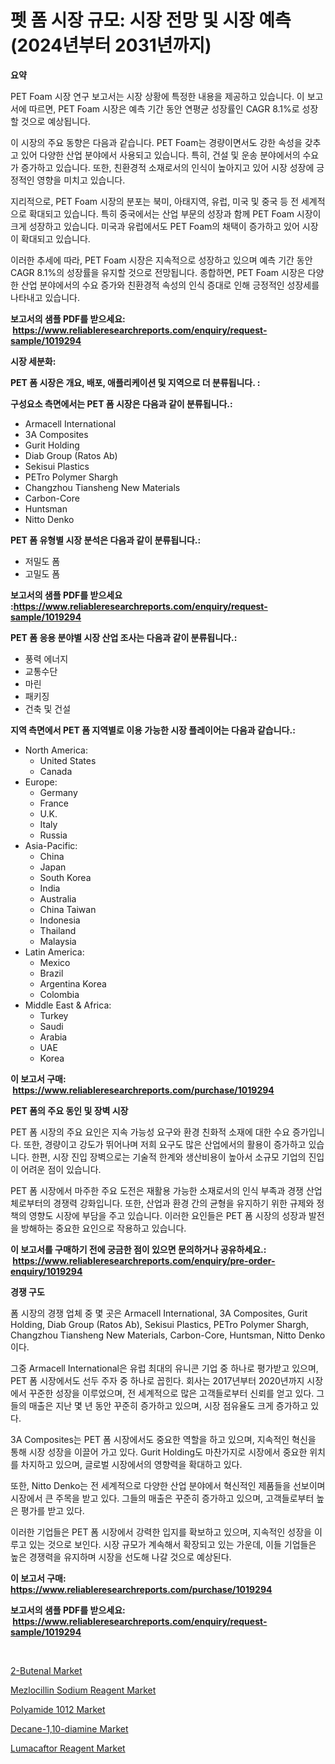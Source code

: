 <p><h1>펫 폼 시장 규모: 시장 전망 및 시장 예측 (2024년부터 2031년까지)</h1></p><p><strong>요약</strong></p>
<p><p>PET Foam 시장 연구 보고서는 시장 상황에 특정한 내용을 제공하고 있습니다. 이 보고서에 따르면, PET Foam 시장은 예측 기간 동안 연평균 성장률인 CAGR 8.1%로 성장할 것으로 예상됩니다. </p><p>이 시장의 주요 동향은 다음과 같습니다. PET Foam는 경량이면서도 강한 속성을 갖추고 있어 다양한 산업 분야에서 사용되고 있습니다. 특히, 건설 및 운송 분야에서의 수요가 증가하고 있습니다. 또한, 친환경적 소재로서의 인식이 높아지고 있어 시장 성장에 긍정적인 영향을 미치고 있습니다.</p><p>지리적으로, PET Foam 시장의 분포는 북미, 아태지역, 유럽, 미국 및 중국 등 전 세계적으로 확대되고 있습니다. 특히 중국에서는 산업 부문의 성장과 함께 PET Foam 시장이 크게 성장하고 있습니다. 미국과 유럽에서도 PET Foam의 채택이 증가하고 있어 시장이 확대되고 있습니다.</p><p>이러한 추세에 따라, PET Foam 시장은 지속적으로 성장하고 있으며 예측 기간 동안 CAGR 8.1%의 성장률을 유지할 것으로 전망됩니다. 종합하면, PET Foam 시장은 다양한 산업 분야에서의 수요 증가와 친환경적 속성의 인식 증대로 인해 긍정적인 성장세를 나타내고 있습니다.</p></p>
<p><strong>보고서의 샘플 PDF를 받으세요: &nbsp;<a href="https://www.reliableresearchreports.com/enquiry/request-sample/1019294">https://www.reliableresearchreports.com/enquiry/request-sample/1019294</a></strong></p>
<p><strong>시장 세분화:</strong></p>
<p><strong> PET 폼 시장은 개요, 배포, 애플리케이션 및 지역으로 더 분류됩니다. :</strong></p>
<p><strong>구성요소 측면에서는 PET 폼 시장은 다음과 같이 분류됩니다.:</strong></p>
<p><ul><li>Armacell International</li><li>3A Composites</li><li>Gurit Holding</li><li>Diab Group (Ratos Ab)</li><li>Sekisui Plastics</li><li>PETro Polymer Shargh</li><li>Changzhou Tiansheng New Materials</li><li>Carbon-Core</li><li>Huntsman</li><li>Nitto Denko</li></ul></p>
<p><strong> PET 폼 유형별 시장 분석은 다음과 같이 분류됩니다.:</strong></p>
<p><ul><li>저밀도 폼</li><li>고밀도 폼</li></ul></p>
<p><strong>보고서의 샘플 PDF를 받으세요 :<a href="https://www.reliableresearchreports.com/enquiry/request-sample/1019294">https://www.reliableresearchreports.com/enquiry/request-sample/1019294</a></strong></p>
<p><strong> PET 폼 응용 분야별 시장 산업 조사는 다음과 같이 분류됩니다.:</strong></p>
<p><ul><li>풍력 에너지</li><li>교통수단</li><li>마린</li><li>패키징</li><li>건축 및 건설</li></ul></p>
<p><strong>지역 측면에서 PET 폼 지역별로 이용 가능한 시장 플레이어는 다음과 같습니다.:</strong></p>
<p><ul>
    <li>
        North America:
        <ul>
            <li>United States</li>
            <li>Canada</li>
        </ul>
    </li>
    <li>
        Europe:
        <ul>
            <li>Germany</li>
            <li>France</li>
            <li>U.K.</li>
            <li>Italy</li>
            <li>Russia</li>
        </ul>
    </li>
    <li>
        Asia-Pacific:
        <ul>
            <li>China</li>
            <li>Japan</li>
            <li>South Korea</li>
            <li>India</li>
            <li>Australia</li>
            <li>China Taiwan</li>
            <li>Indonesia</li>
            <li>Thailand</li>
            <li>Malaysia</li>
        </ul>
    </li>
    <li>
        Latin America:
        <ul>
            <li>Mexico</li>
            <li>Brazil</li>
            <li>Argentina Korea</li>
            <li>Colombia</li>
        </ul>
    </li>
    <li>
        Middle East & Africa:
        <ul>
            <li>Turkey</li>
            <li>Saudi</li>
            <li>Arabia</li>
            <li>UAE</li>
            <li>Korea</li>
        </ul>
    </li>
    </ul></p>
<p><strong>이 보고서 구매: &nbsp;<a href="https://www.reliableresearchreports.com/purchase/1019294">https://www.reliableresearchreports.com/purchase/1019294</a></strong></p>
<p><strong>PET 폼의 주요 동인 및 장벽 시장</strong></p>
<p><p>PET 폼 시장의 주요 요인은 지속 가능성 요구와 환경 친화적 소재에 대한 수요 증가입니다. 또한, 경량이고 강도가 뛰어나며 저희 요구도 많은 산업에서의 활용이 증가하고 있습니다. 한편, 시장 진입 장벽으로는 기술적 한계와 생산비용이 높아서 소규모 기업의 진입이 어려운 점이 있습니다.</p><p>PET 폼 시장에서 마주한 주요 도전은 재활용 가능한 소재로서의 인식 부족과 경쟁 산업체로부터의 경쟁력 강화입니다. 또한, 산업과 환경 간의 균형을 유지하기 위한 규제와 정책의 영향도 시장에 부담을 주고 있습니다. 이러한 요인들은 PET 폼 시장의 성장과 발전을 방해하는 중요한 요인으로 작용하고 있습니다.</p></p>
<p><strong>이 보고서를 구매하기 전에 궁금한 점이 있으면 문의하거나 공유하세요.: &nbsp;<a href="https://www.reliableresearchreports.com/enquiry/pre-order-enquiry/1019294">https://www.reliableresearchreports.com/enquiry/pre-order-enquiry/1019294</a></strong></p>
<p><strong>경쟁 구도</strong></p>
<p><p>폼 시장의 경쟁 업체 중 몇 곳은 Armacell International, 3A Composites, Gurit Holding, Diab Group (Ratos Ab), Sekisui Plastics, PETro Polymer Shargh, Changzhou Tiansheng New Materials, Carbon-Core, Huntsman, Nitto Denko이다. </p><p>그중 Armacell International은 유럽 최대의 유니콘 기업 중 하나로 평가받고 있으며, PET 폼 시장에서도 선두 주자 중 하나로 꼽힌다. 회사는 2017년부터 2020년까지 시장에서 꾸준한 성장을 이루었으며, 전 세계적으로 많은 고객들로부터 신뢰를 얻고 있다. 그들의 매출은 지난 몇 년 동안 꾸준히 증가하고 있으며, 시장 점유율도 크게 증가하고 있다.  </p><p>3A Composites는 PET 폼 시장에서도 중요한 역할을 하고 있으며, 지속적인 혁신을 통해 시장 성장을 이끌어 가고 있다. Gurit Holding도 마찬가지로 시장에서 중요한 위치를 차지하고 있으며, 글로벌 시장에서의 영향력을 확대하고 있다. </p><p>또한, Nitto Denko는 전 세계적으로 다양한 산업 분야에서 혁신적인 제품들을 선보이며 시장에서 큰 주목을 받고 있다. 그들의 매출은 꾸준히 증가하고 있으며, 고객들로부터 높은 평가를 받고 있다.</p><p>이러한 기업들은 PET 폼 시장에서 강력한 입지를 확보하고 있으며, 지속적인 성장을 이루고 있는 것으로 보인다. 시장 규모가 계속해서 확장되고 있는 가운데, 이들 기업들은 높은 경쟁력을 유지하며 시장을 선도해 나갈 것으로 예상된다.</p></p>
<p><strong>이 보고서 구매: &nbsp; <a href="https://www.reliableresearchreports.com/purchase/1019294">https://www.reliableresearchreports.com/purchase/1019294</a></strong></p>
<p><strong>보고서의 샘플 PDF를 받으세요: &nbsp;<a href="https://www.reliableresearchreports.com/enquiry/request-sample/1019294">https://www.reliableresearchreports.com/enquiry/request-sample/1019294</a></strong><strong></strong></p>
<p>&nbsp;</p>
<p><p><a href="https://pretty-mail-caf.notion.site/2-Butenal-Market-Size-Reflecting-a-Forecast-Till-2031-Market-By-Type-By-Application-and-By-Geograp-4f07c46edbe44a09b8d0f3e2048f84b4">2-Butenal Market</a></p><p><a href="https://issuu.com/reportprime-2/docs/mezlocillin-sodium-reagent-market-size-2030.pptx">Mezlocillin Sodium Reagent Market</a></p><p><a href="https://view.publitas.com/reportprime-1/polyamide-1012-market-research-report-provides-thorough-industry-overview-which-offers-an-in-depth-analysis-of-product-trends-and-new-market-divisions/">Polyamide 1012 Market</a></p><p><a href="https://view.publitas.com/reportprime-1/decane-110-diamine-market-size-growth-outlook-from-2023-to-2030-projecting-at-markets-trends-analysis-by-application-regional-outlook-and-revenue/">Decane-1,10-diamine Market</a></p><p><a href="https://issuu.com/reportprime-2/docs/lumacaftor-reagent-market-size-2030.pptx">Lumacaftor Reagent Market</a></p></p>